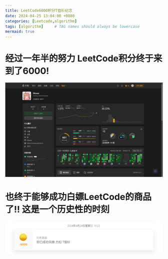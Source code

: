 ```yaml
---
title: LeetCode6000积分T恤衫纪念
date: 2024-04-25 13:04:00 +0800
categories: [Leetcode,algorithm]
tags: [algorithm]     # TAG names should always be lowercase
mermaid: true
---
```


# 经过一年半的努力 LeetCode积分终于来到了6000!
![](https://raw.githubusercontent.com/Moeary/pic_bed/main/img/202404251000931.png)

# 也终于能够成功白嫖LeetCode的商品了!! 这是一个历史性的时刻
![](https://raw.githubusercontent.com/Moeary/pic_bed/main/img/202404251001095.png)
